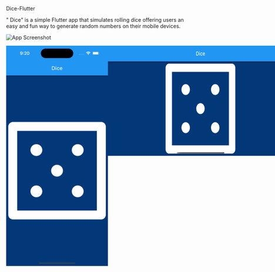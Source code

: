 
Dice-Flutter

" Dice" is a simple Flutter app that simulates rolling dice  offering users an easy and fun way to generate random numbers on their mobile devices.



![App Screenshot](https://github.com/amit2303/Dice/blob/main/screenshots/Screenshot%202023-10-05%20at%209.20.18%E2%80%AFPM.png)

<div style="display:flex; justify-content:space-around;">
  <img src="https://github.com/amit2303/Dice/blob/main/screenshots/Simulator%20Screenshot%20-%20iPhone%2015%20-%202023-10-05%20at%2021.20.19.png" alt="App Screenshot 1" width="300" height="600">
  <img src="https://github.com/amit2303/Dice/blob/main/screenshots/Simulator%20Screenshot%20-%20iPhone%2015%20-%202023-10-05%20at%2021.20.22.png" alt="App Screenshot 2" width="600" height="300">
</div>



